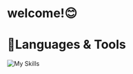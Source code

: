 # welcome!:blush:
<!-- ![Top Langs](https://github-readme-stats.vercel.app/api/top-langs/?username=azami0704&layout=compact&theme=panda) -->
# :hammer:Languages & Tools
![My Skills](https://skillicons.dev/icons?i=js,html,css,php,jquery,bootstrap)
